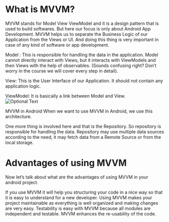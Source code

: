 # What is MVVM? 

MVVM stands for Model View ViewModel and it is a design pattern that is used to build softwares. But here our focus is only about Android App Development. MVVM helps us to separate the Business Logic of our Application from the Views or UI. And doing this thing is very important in case of any kind of software or app development.  

Model : This is responsible for handling the data in the application. Model cannot directly interact with Views, but it interacts with ViewModels and then Views with the help of observables. (Sounds confusing right? Don’t worry in the course we will cover every step in detail).    

View: This is the User Interface of our Application. It should not contain any application logic.  

ViewModel: It is basically a link between Model and View.  
![Optional Text](../master/lifecycle.jpg)  

MVVM in Android
When we want to use MVVM in Android, we use this architecture.


One more thing is involved here and that is the Repository. So repository is responsible for handling the data. Repository may use multiple data sources according to the need, it may fetch data from a Remote Source or from the local storage.  

# Advantages of using MVVM
Now let’s talk about what are the advantages of using MVVM in your android project.

If you use MVVM it will help you structuring your code in a nice way so that it is easy to understand for a new developer.
Using MVVM makes your project maintainable as everything is well organized and making changes are very easy.
Testability is easy with MVVM because all modules are independent and testable.
MVVM enhances the re-usability of the code.
